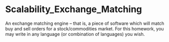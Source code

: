 # Scalability_Exchange_Matching
An exchange matching engine – that is, a piece of software which will match buy and sell orders for a stock/commodities market. For this homework, you may write in any language (or combination of languages) you wish.
